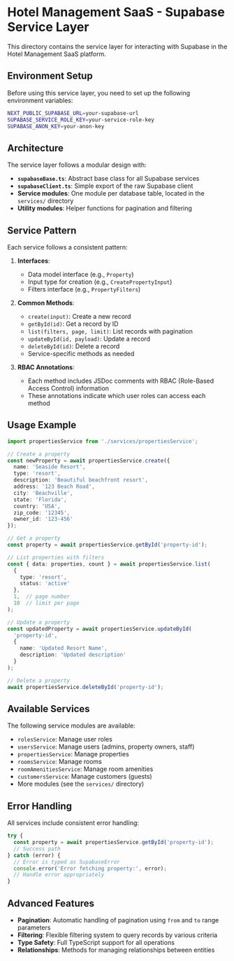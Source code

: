 # Hotel Management SaaS - Supabase Service Layer

This directory contains the service layer for interacting with Supabase in the Hotel Management SaaS platform.

## Environment Setup

Before using this service layer, you need to set up the following environment variables:

```bash
NEXT_PUBLIC_SUPABASE_URL=your-supabase-url
SUPABASE_SERVICE_ROLE_KEY=your-service-role-key
SUPABASE_ANON_KEY=your-anon-key
```

## Architecture

The service layer follows a modular design with:

- **`supabaseBase.ts`**: Abstract base class for all Supabase services
- **`supabaseClient.ts`**: Simple export of the raw Supabase client
- **Service modules**: One module per database table, located in the `services/` directory
- **Utility modules**: Helper functions for pagination and filtering

## Service Pattern

Each service follows a consistent pattern:

1. **Interfaces**: 
   - Data model interface (e.g., `Property`)
   - Input type for creation (e.g., `CreatePropertyInput`)
   - Filters interface (e.g., `PropertyFilters`)

2. **Common Methods**:
   - `create(input)`: Create a new record
   - `getById(id)`: Get a record by ID
   - `list(filters, page, limit)`: List records with pagination
   - `updateById(id, payload)`: Update a record
   - `deleteById(id)`: Delete a record
   - Service-specific methods as needed

3. **RBAC Annotations**:
   - Each method includes JSDoc comments with RBAC (Role-Based Access Control) information
   - These annotations indicate which user roles can access each method

## Usage Example

```typescript
import propertiesService from './services/propertiesService';

// Create a property
const newProperty = await propertiesService.create({
  name: 'Seaside Resort',
  type: 'resort',
  description: 'Beautiful beachfront resort',
  address: '123 Beach Road',
  city: 'Beachville',
  state: 'Florida',
  country: 'USA',
  zip_code: '12345',
  owner_id: '123-456'
});

// Get a property
const property = await propertiesService.getById('property-id');

// List properties with filters
const { data: properties, count } = await propertiesService.list(
  { 
    type: 'resort',
    status: 'active'
  },
  1,  // page number
  10  // limit per page
);

// Update a property
const updatedProperty = await propertiesService.updateById(
  'property-id',
  { 
    name: 'Updated Resort Name',
    description: 'Updated description'
  }
);

// Delete a property
await propertiesService.deleteById('property-id');
```

## Available Services

The following service modules are available:

- `rolesService`: Manage user roles
- `usersService`: Manage users (admins, property owners, staff)
- `propertiesService`: Manage properties
- `roomsService`: Manage rooms
- `roomAmenitiesService`: Manage room amenities
- `customersService`: Manage customers (guests)
- More modules (see the `services/` directory)

## Error Handling

All services include consistent error handling:

```typescript
try {
  const property = await propertiesService.getById('property-id');
  // Success path
} catch (error) {
  // Error is typed as SupabaseError
  console.error('Error fetching property:', error);
  // Handle error appropriately
}
```

## Advanced Features

- **Pagination**: Automatic handling of pagination using `from` and `to` range parameters
- **Filtering**: Flexible filtering system to query records by various criteria
- **Type Safety**: Full TypeScript support for all operations
- **Relationships**: Methods for managing relationships between entities